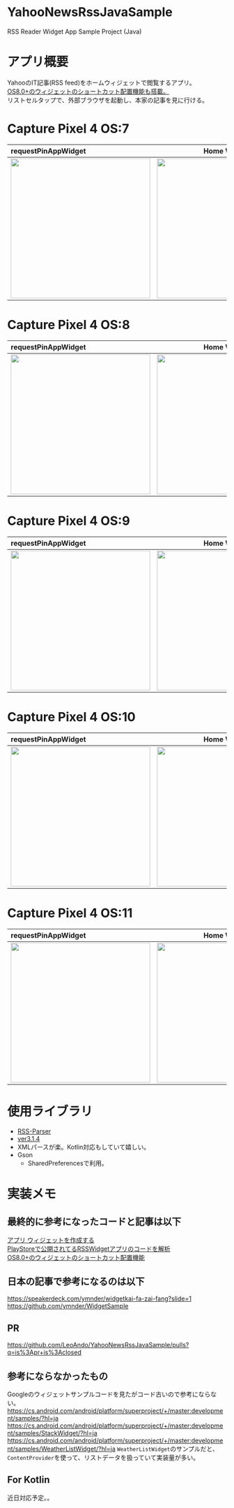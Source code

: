 # YahooNewsRssJavaSample
RSS Reader Widget App Sample Project (Java)

# アプリ概要

YahooのIT記事(RSS feed)をホームウィジェットで閲覧するアプリ。<br>
[OS8.0+のウィジェットのショートカット配置機能も搭載。](https://developer.android.com/guide/topics/appwidgets#Pinning)<br>
リストセルタップで、外部ブラウザを起動し、本家の記事を見に行ける。<br>

# Capture Pixel 4 OS:7

| requestPinAppWidget | Home Widget |
|:---|:---:|
|<img src="https://user-images.githubusercontent.com/16476224/120823869-d4bd3980-c592-11eb-8dde-401192e8a8b1.png" width=320 /> |<img src="https://user-images.githubusercontent.com/16476224/120824484-7ba1d580-c593-11eb-8751-eec8a0bc90af.gif" width=320 /> |

# Capture Pixel 4 OS:8

| requestPinAppWidget | Home Widget |
|:---|:---:|
|<img src="https://user-images.githubusercontent.com/16476224/120824723-adb33780-c593-11eb-9a3b-33a06638c2a7.png" width=320 /> |<img src="https://user-images.githubusercontent.com/16476224/120825266-2c0fd980-c594-11eb-84fe-5364a177c951.gif" width=320 /> |

# Capture Pixel 4 OS:9

| requestPinAppWidget | Home Widget |
|:---|:---:|
|<img src="https://user-images.githubusercontent.com/16476224/120825508-6c6f5780-c594-11eb-8090-f38626e00d21.png" width=320 /> |<img src="https://user-images.githubusercontent.com/16476224/120825991-ec95bd00-c594-11eb-889b-6889963d49dd.gif" width=320 /> |

# Capture Pixel 4 OS:10

| requestPinAppWidget | Home Widget |
|:---|:---:|
|<img src="https://user-images.githubusercontent.com/16476224/120826686-aa20b000-c595-11eb-8fce-5729753ca7fb.png" width=320 /> |<img src="https://user-images.githubusercontent.com/16476224/120826947-e81dd400-c595-11eb-91e7-65db16800277.gif" width=320 /> |

# Capture Pixel 4 OS:11

| requestPinAppWidget | Home Widget |
|:---|:---:|
|<img src="" width=320 /> |<img src="" width=320 /> |

# 使用ライブラリ
- [RSS-Parser](https://github.com/prof18/RSS-Parser)
 - [ver3.1.4](https://github.com/prof18/RSS-Parser/releases/tag/3.1.4) 
 - XMLパースが楽。Kotlin対応もしていて嬉しい。
- Gson
  - SharedPreferencesで利用。

# 実装メモ

## 最終的に参考になったコードと記事は以下
[アプリ ウィジェットを作成する](https://developer.android.com/guide/topics/appwidgets?hl=ja)<br>
[PlayStoreで公開されてるRSSWidgetアプリのコードを解析](https://github.com/LeoAndo/YahooNewsRssJavaSample/issues/4)<br>
[OS8.0+のウィジェットのショートカット配置機能](https://github.com/sigute/WidgetsDemo)<br>


## 日本の記事で参考になるのは以下<br>
https://speakerdeck.com/ymnder/widgetkai-fa-zai-fang?slide=1<br>
https://github.com/ymnder/WidgetSample<br>

## PR
https://github.com/LeoAndo/YahooNewsRssJavaSample/pulls?q=is%3Apr+is%3Aclosed

## 参考にならなかったもの
Googleのウィジェットサンプルコードを見たがコード古いので参考にならない。<br>
https://cs.android.com/android/platform/superproject/+/master:development/samples/?hl=ja
https://cs.android.com/android/platform/superproject/+/master:development/samples/StackWidget/?hl=ja
https://cs.android.com/android/platform/superproject/+/master:development/samples/WeatherListWidget/?hl=ja
`WeatherListWidget`のサンプルだと、`ContentProvider`を使って、リストデータを扱っていて実装量が多い。<br>

## For Kotlin
近日対応予定。。

